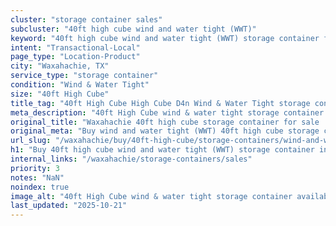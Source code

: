 ```yaml
---
cluster: "storage container sales"
subcluster: "40ft high cube wind and water tight (WWT)"
keyword: "40ft high cube wind and water tight (WWT) storage container for sale Waxahachie, TX"
intent: "Transactional-Local"
page_type: "Location-Product"
city: "Waxahachie, TX"
service_type: "storage container"
condition: "Wind & Water Tight"
size: "40ft High Cube"
title_tag: "40ft High Cube High Cube D4n Wind & Water Tight storage container Sales in Waxahachie | LC Container"
meta_description: "40ft High Cube wind & water tight storage container sales in Waxahachie. High cube containers with extra height. Fast delivery, competitive pricing. Serving storage containers area. Quote ID: GDA. Call (214) 524-4168 for your free quote today."
original_title: "Waxahachie 40ft high cube storage container for sale | LC"
original_meta: "Buy wind and water tight (WWT) 40ft high cube storage container sale with local delivery in Waxahachie, TX. LC Container — local Since 2003. Request a fast quote today."
url_slug: "/waxahachie/buy/40ft-high-cube/storage-containers/wind-and-water-tight-wwt"
h1: "Buy 40ft high cube wind and water tight (WWT) storage container in Waxahachie"
internal_links: "/waxahachie/storage-containers/sales"
priority: 3
notes: "NaN"
noindex: true
image_alt: "40ft High Cube wind & water tight storage container available for delivery in Waxahachie"
last_updated: "2025-10-21"
---
```


<!-- TODO: Add unique city/inventory copy, images, and internal links here. -->
